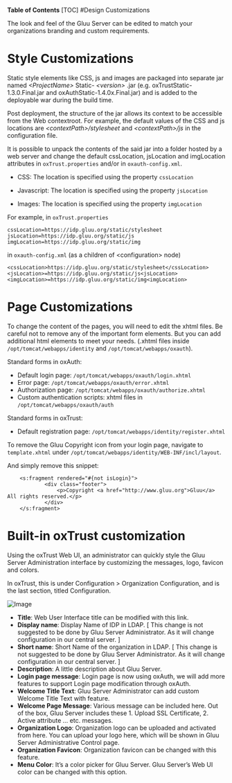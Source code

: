 **Table of Contents** 
[TOC]
#Design Customizations

The look and feel of the Gluu Server can be edited to match your
organizations branding and custom requirements.

# Style Customizations

Static style elements like CSS, js and images are packaged into separate
jar named _\<ProjectName\>_ Static- _\<version\>_ .jar (e.g.
oxTrustStatic-1.3.0.Final.jar and oxAuthStatic-1.4.0x.Final.jar) and is
added to the deployable war during the build time.

Post deployment, the structure of the jar allows its context to be
accessible from the Web contextroot. For example, the default values of
the CSS and js locations are *\<contextPath\>/stylesheet* and
*\<contextPath\>/js* in the configuration file.

It is possible to unpack the contents of the said jar into a folder
hosted by a web server and change the default cssLocation, jsLocation
and imgLocation attributes in `oxTrust.properties` and/or in
`oxauth-config.xml`.

* CSS: The location is specified using the property `cssLocation`

* Javascript: The location is specified using the property `jsLocation`

* Images: The location is specified using the property `imgLocation`

For example, in `oxTrust.properties`

```
cssLocation=https://idp.gluu.org/static/stylesheet
jsLocation=https://idp.gluu.org/static/js
imgLocation=https://idp.gluu.org/static/img
```

in `oxauth-config.xml`
(as a children of \<configuration\> node)

```
<cssLocation>https://idp.gluu.org/static/stylesheet</cssLocation>
<jsLocation>=https://idp.gluu.org/static/js<jsLocation>
<imgLocation>=https://idp.gluu.org/static/img<imgLocation>
```

# Page Customizations

To change the content of the pages, you will need to edit the xhtml files. Be careful
not to remove any of the important form elements. But you can add additional html
elements to meet your needs. (.xhtml files inside `/opt/tomcat/webapps/identity` and
`/opt/tomcat/webapps/oxauth`).

Standard forms in oxAuth:

- Default login page: `/opt/tomcat/webapps/oxauth/login.xhtml`
- Error page: `/opt/tomcat/webapps/oxauth/error.xhtml`
- Authorization page: `/opt/tomcat/webapps/oxauth/authorize.xhtml`
- Custom authentication scripts: xhtml files in `/opt/tomcat/webapps/oxauth/auth`

Standard forms in oxTrust:

- Default registration page: `/opt/tomcat/webapps/identity/register.xhtml`

To remove the Gluu Copyright icon from your login page, navigate to
`template.xhtml` under `/opt/tomcat/webapps/identity/WEB-INF/incl/layout`.

And simply remove this snippet:

```
    <s:fragment rendered="#{not isLogin}">
            <div class="footer">
                <p>Copyright <a href="http://www.gluu.org">Gluu</a> All rights reserved.</p>
            </div>
    </s:fragment>
```

# Built-in oxTrust customization

Using the oxTrust Web UI, an administrator can quickly style the Gluu
Server Administration interface by customizing the messages, logo,
favicon and colors.

In oxTrust, this is under Configuration > Organization Configuration,
and is the last section, titled Configuration.

![Image](https://raw.githubusercontent.com/GluuFederation/docs/master/sources/img/WebUI_modification/oxtrust/oxTrust_GUI_mod_configuration_overview.png?raw=true)

- __Title__: Web User Interface title can be modified with this link. 
- __Display name__: Display Name of IDP in LDAP. [ This change is not
  suggested to be done by Gluu Server Administrator. As it will change
configuration in our central server. ]
- __Short name__: Short Name of the organization in LDAP. [ This change is not suggested to be done by Gluu Server Administrator. As it will change configuration in our central server. ]
- __Description__: A little description about Gluu Server.
- __Login page message__: Login page is now using oxAuth, we will add more features to support Login page modification through oxAuth. 
- __Welcome Title Text__: Gluu Server Administrator can add custom Welcome Title Text with feature.
- __Welcome Page Message__: Various message can be included here. Out of the box, Gluu Server includes these 1. Upload SSL Certificate, 2. Active attribute … etc. messages.
- __Organization Logo__: Organization logo can be uploaded and activated
  from here. You can upload your logo here, which will be shown in Gluu
Server Administrative Control page.
- __Organization Favicon__: Organization favicon can be changed with
  this feature.
- __Menu Color__: It’s a color picker for Gluu Server. Gluu Server’s Web
  UI color can be changed with this option.

